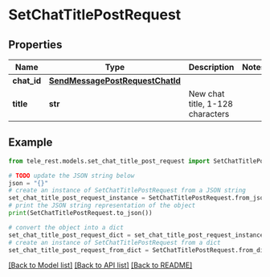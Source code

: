 # SetChatTitlePostRequest


## Properties

Name | Type | Description | Notes
------------ | ------------- | ------------- | -------------
**chat_id** | [**SendMessagePostRequestChatId**](SendMessagePostRequestChatId.md) |  | 
**title** | **str** | New chat title, 1-128 characters | 

## Example

```python
from tele_rest.models.set_chat_title_post_request import SetChatTitlePostRequest

# TODO update the JSON string below
json = "{}"
# create an instance of SetChatTitlePostRequest from a JSON string
set_chat_title_post_request_instance = SetChatTitlePostRequest.from_json(json)
# print the JSON string representation of the object
print(SetChatTitlePostRequest.to_json())

# convert the object into a dict
set_chat_title_post_request_dict = set_chat_title_post_request_instance.to_dict()
# create an instance of SetChatTitlePostRequest from a dict
set_chat_title_post_request_from_dict = SetChatTitlePostRequest.from_dict(set_chat_title_post_request_dict)
```
[[Back to Model list]](../README.md#documentation-for-models) [[Back to API list]](../README.md#documentation-for-api-endpoints) [[Back to README]](../README.md)


